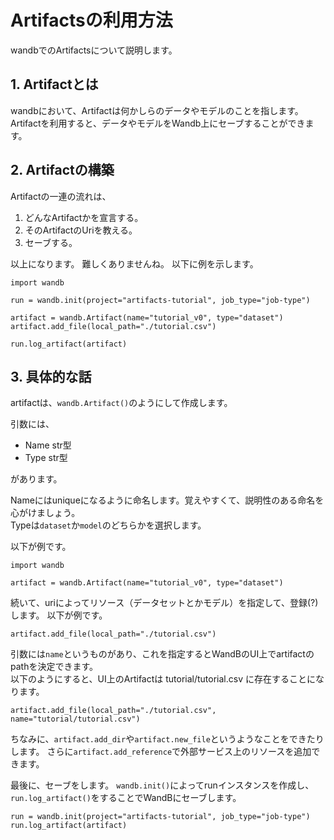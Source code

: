 # Artifactsの利用方法
wandbでのArtifactsについて説明します。

## 1. Artifactとは

wandbにおいて、Artifactは何かしらのデータやモデルのことを指します。  
Artifactを利用すると、データやモデルをWandb上にセーブすることができます。

## 2. Artifactの構築

Artifactの一連の流れは、
1. どんなArtifactかを宣言する。
2. そのArtifactのUriを教える。
3. セーブする。

以上になります。
難しくありませんね。
以下に例を示します。

```
import wandb

run = wandb.init(project="artifacts-tutorial", job_type="job-type")

artifact = wandb.Artifact(name="tutorial_v0", type="dataset")
artifact.add_file(local_path="./tutorial.csv")

run.log_artifact(artifact)
```

## 3. 具体的な話

artifactは、`wandb.Artifact()`のようにして作成します。

引数には、
- Name str型
- Type str型

があります。

Nameにはuniqueになるように命名します。覚えやすくて、説明性のある命名を心がけましょう。  
Typeは`dataset`か`model`のどちらかを選択します。

以下が例です。
```
import wandb

artifact = wandb.Artifact(name="tutorial_v0", type="dataset")
```

続いて、uriによってリソース（データセットとかモデル）を指定して、登録(?)します。
以下が例です。

```
artifact.add_file(local_path="./tutorial.csv")
```
引数には`name`というものがあり、これを指定するとWandBのUI上でartifactのpathを決定できます。  
以下のようにすると、UI上のArtifactは tutorial/tutorial.csv に存在することになります。
```
artifact.add_file(local_path="./tutorial.csv", name="tutorial/tutorial.csv")
```

ちなみに、`artifact.add_dir`や`artifact.new_file`というようなことをできたりします。
さらに`artifact.add_reference`で外部サービス上のリソースを追加できます。

最後に、セーブをします。
`wandb.init()`によってrunインスタンスを作成し、`run.log_artifact()`をすることでWandBにセーブします。

```
run = wandb.init(project="artifacts-tutorial", job_type="job-type")
run.log_artifact(artifact)
```